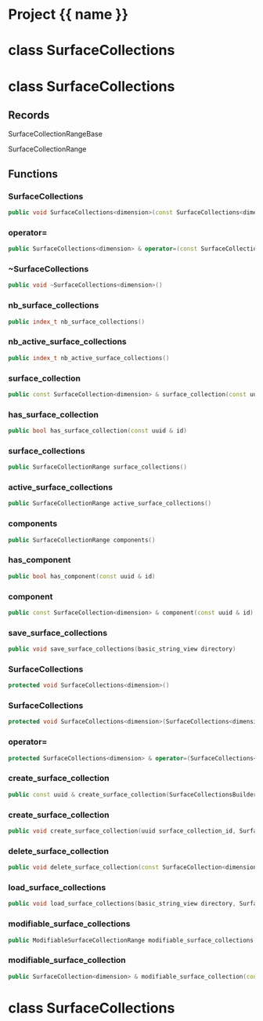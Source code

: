 <script setup>
import {useRoute} from 'vitepress'
const {path} = useRoute()
const tokens = path.split('/')
const words = tokens[2].split('-');
for (let i = 0; i < words.length; i++) {
    words[i] = words[i].charAt(0).toUpperCase() + words[i].slice(1);
    words[i] = words[i].replace('geode', 'Geode')
}
const name = words.join('-');
</script>
# Project {{ name }}

# class SurfaceCollections


# class SurfaceCollections


## Records

SurfaceCollectionRangeBase

SurfaceCollectionRange



## Functions

### SurfaceCollections

```cpp
public void SurfaceCollections<dimension>(const SurfaceCollections<dimension> & )
```


### operator=

```cpp
public SurfaceCollections<dimension> & operator=(const SurfaceCollections<dimension> & )
```


### ~SurfaceCollections

```cpp
public void ~SurfaceCollections<dimension>()
```


### nb_surface_collections

```cpp
public index_t nb_surface_collections()
```


### nb_active_surface_collections

```cpp
public index_t nb_active_surface_collections()
```


### surface_collection

```cpp
public const SurfaceCollection<dimension> & surface_collection(const uuid & id)
```


### has_surface_collection

```cpp
public bool has_surface_collection(const uuid & id)
```


### surface_collections

```cpp
public SurfaceCollectionRange surface_collections()
```


### active_surface_collections

```cpp
public SurfaceCollectionRange active_surface_collections()
```


### components

```cpp
public SurfaceCollectionRange components()
```


### has_component

```cpp
public bool has_component(const uuid & id)
```


### component

```cpp
public const SurfaceCollection<dimension> & component(const uuid & id)
```


### save_surface_collections

```cpp
public void save_surface_collections(basic_string_view directory)
```


### SurfaceCollections

```cpp
protected void SurfaceCollections<dimension>()
```


### SurfaceCollections

```cpp
protected void SurfaceCollections<dimension>(SurfaceCollections<dimension> && other)
```


### operator=

```cpp
protected SurfaceCollections<dimension> & operator=(SurfaceCollections<dimension> && other)
```


### create_surface_collection

```cpp
public const uuid & create_surface_collection(SurfaceCollectionsBuilderKey key)
```


### create_surface_collection

```cpp
public void create_surface_collection(uuid surface_collection_id, SurfaceCollectionsBuilderKey key)
```


### delete_surface_collection

```cpp
public void delete_surface_collection(const SurfaceCollection<dimension> & boundary, SurfaceCollectionsBuilderKey key)
```


### load_surface_collections

```cpp
public void load_surface_collections(basic_string_view directory, SurfaceCollectionsBuilderKey key)
```


### modifiable_surface_collections

```cpp
public ModifiableSurfaceCollectionRange modifiable_surface_collections(SurfaceCollectionsBuilderKey key)
```


### modifiable_surface_collection

```cpp
public SurfaceCollection<dimension> & modifiable_surface_collection(const uuid & id, SurfaceCollectionsBuilderKey key)
```




# class SurfaceCollections


